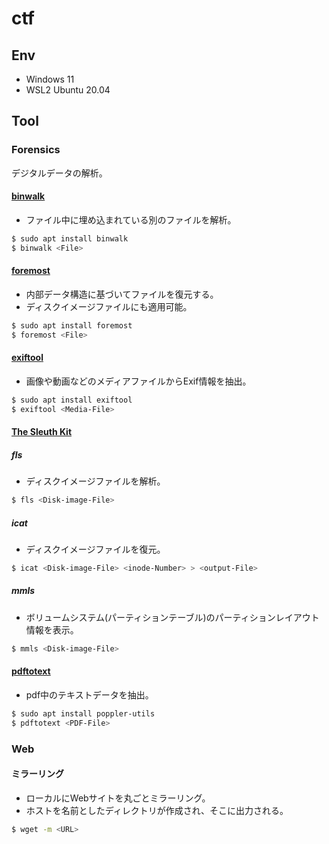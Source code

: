 # ctf

## Env

- Windows 11
- WSL2 Ubuntu 20.04

## Tool

### Forensics

デジタルデータの解析。  

#### [binwalk](https://github.com/ReFirmLabs/binwalk)

- ファイル中に埋め込まれている別のファイルを解析。  

```bash
$ sudo apt install binwalk
$ binwalk <File>
```

#### [foremost](http://foremost.sourceforge.net/)

- 内部データ構造に基づいてファイルを復元する。
- ディスクイメージファイルにも適用可能。

```bash
$ sudo apt install foremost
$ foremost <File>
```

#### [exiftool](https://exiftool.org/)

- 画像や動画などのメディアファイルからExif情報を抽出。

```bash
$ sudo apt install exiftool
$ exiftool <Media-File>
```

#### [The Sleuth Kit](https://www.sleuthkit.org/index.php)

##### fls

- ディスクイメージファイルを解析。

```bash
$ fls <Disk-image-File>
```

##### icat

- ディスクイメージファイルを復元。

```bash
$ icat <Disk-image-File> <inode-Number> > <output-File>
```

##### mmls

- ボリュームシステム(パーティションテーブル)のパーティションレイアウト情報を表示。

```bash
$ mmls <Disk-image-File>
```

#### [pdftotext](https://poppler.freedesktop.org/)

- pdf中のテキストデータを抽出。

```bash
$ sudo apt install poppler-utils
$ pdftotext <PDF-File>
```

### Web

#### ミラーリング

- ローカルにWebサイトを丸ごとミラーリング。
- ホストを名前としたディレクトリが作成され、そこに出力される。

```bash
$ wget -m <URL>
```
